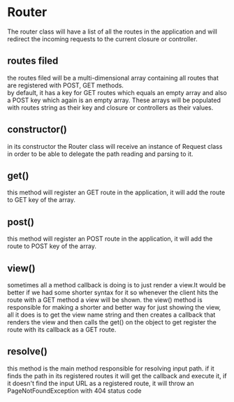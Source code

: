 # Router

The router class will have a list of all the routes in the application and will redirect the incoming requests to the
current closure or controller.

## routes filed

the routes filed will be a multi-dimensional array containing all routes that are registered with POST, GET methods.<br>
by default, it has a key for GET routes which equals an empty array and also a POST key which again is an empty array.
These arrays will be populated with routes string as their key and closure or controllers as their values.

## constructor()

in its constructor the Router class will receive an instance of Request class in order to be able to delegate the path
reading and parsing to it. <br>

## get()

this method will register an GET route in the application, it will add the route to GET key of the array.

## post()

this method will register an POST route in the application, it will add the route to POST key of the array.

## view()

sometimes all a method callback is doing is to just render a view.It would be better if we had some shorter syntax for
it so whenever the client hits the route with a GET method a view will be shown. the view() method is responsible for
making a shorter and better way for just showing the view, all it does is to get the view name string and then creates a
callback that renders the view and then calls the get() on the object to get register the route with its callback as a
GET route.

## resolve()

this method is the main method responsible for resolving input path. if it finds the path in its registered routes it
will get the callback and execute it, if it doesn't find the input URL as a registered route, it will throw an
PageNotFoundException with 404 status code
